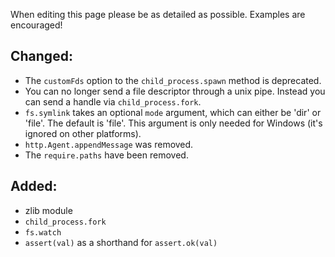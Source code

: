 When editing this page please be as detailed as possible. Examples are encouraged!

## Changed:

 * The `customFds` option to the `child_process.spawn` method is deprecated. 
 * You can no longer send a file descriptor through a unix pipe. Instead you can send a handle via `child_process.fork`.
 * `fs.symlink` takes an optional `mode` argument, which can either be 'dir' or 'file'.  The default is 'file'.  This argument is only needed for Windows (it's ignored on other platforms).
 * `http.Agent.appendMessage` was removed.
 * The `require.paths` have been removed.

## Added:

 * zlib module
 * `child_process.fork`
 * `fs.watch`
 * `assert(val)` as a shorthand for `assert.ok(val)`